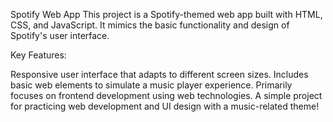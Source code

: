 Spotify Web App
This project is a Spotify-themed web app built with HTML, CSS, and JavaScript. It mimics the basic functionality and design of Spotify's user interface.

Key Features:

Responsive user interface that adapts to different screen sizes.
Includes basic web elements to simulate a music player experience.
Primarily focuses on frontend development using web technologies.
A simple project for practicing web development and UI design with a music-related theme!
